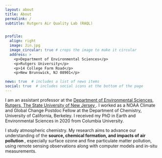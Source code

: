 ```yaml
---
layout: about
title: About
permalink: /
subtitle: Rutgers Air Quality Lab (RAQL)


profile:
  align: right
  image: Jin.jpg
  image_circular: true # crops the image to make it circular
  address: >
    <p>Department of Environmental Sciences</p>
    <p>Rutgers University</p>
    <p>14 College Farm Road</p>
    <p>New Brunswick, NJ 08901</p>

news: true  # includes a list of news items
social: true  # includes social icons at the bottom of the page
---
```


<p>I am an assistant professor at the <a href="http://envsci.rutgers.edu" target="_blank"> Department of Environmental Sciences, Rutgers, The State University of New Jersey </a>. 
I worked as a NOAA Climate and Global Change Postdoc Fellow at the Department of Chemistry, University of California, Berkeley. 
I received my PhD in Earth and Environmental Sciences in 2020 from Columbia University. </p>

I study atmospheric chemistry. My research aims to advance our understanding of the <b>source, chemical formation, and impacts of air pollution </b>, 
especially surface ozone and fine particulate matter pollution, using remote sensing observations along with computer models and in-situ measurements.